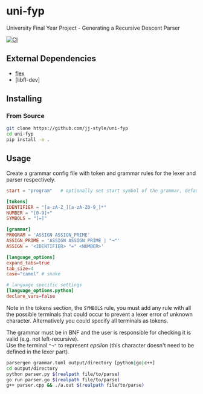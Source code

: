 # uni-fyp
University Final Year Project - Generating a Recursive Descent Parser

[![CI](https://github.com/jj-style/uni-fyp/actions/workflows/ci.yml/badge.svg)](https://github.com/jj-style/uni-fyp/actions/workflows/ci.yml)

## External Dependencies
- [flex](https://github.com/westes/flex)
- [libfl-dev]

## Installing
### From Source
```bash
git clone https://github.com/jj-style/uni-fyp
cd uni-fyp
pip install -e .
```

## Usage
Create a grammar config file with token and grammar rules for the lexer and parser respectively.
```toml
start = "program"   # optionally set start symbol of the grammar, defaults to the first one under [tokens]

[tokens]
IDENTIFIER = "[a-zA-Z_][a-zA-Z0-9_]*"
NUMBER = "[0-9]+"
SYMBOLS = "[=]"

[grammar]
PROGRAM = 'ASSIGN ASSIGN_PRIME'
ASSIGN_PRIME = 'ASSIGN ASSIGN_PRIME | "¬"'
ASSIGN = '<IDENTIFIER> "=" <NUMBER>'

[language_options]
expand_tabs=true
tab_size=4
case="camel" # snake

# language specific settings
[language_options.python]
declare_vars=false
```
Note in the tokens section, the `SYMBOLS` rule, you must add any rule with all the possible terminals that could occur to prevent a lexer error of unknown character. Alternatively you could specify all terminals as tokens.  

The grammar must be in BNF and the user is responsible for checking it is valid (e.g. not left-recursive).  
Use the terminal `"¬"` to represent *epsilon* (this character doesn't need to be defined in the lexer part).

```bash
parsergen grammar.toml output/directory [python|go|c++]
cd output/directory
python parser.py $(realpath file/to/parse)
go run parser.go $(realpath file/to/parse)
g++ parser.cpp && ./a.out $(realpath file/to/parse)
```

